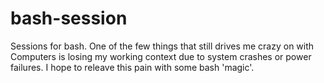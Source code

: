 bash-session
============

Sessions for bash. One of the few things that still drives me crazy on with Computers is losing my working context due to system crashes or power failures. I hope to releave this pain with some bash 'magic'.

